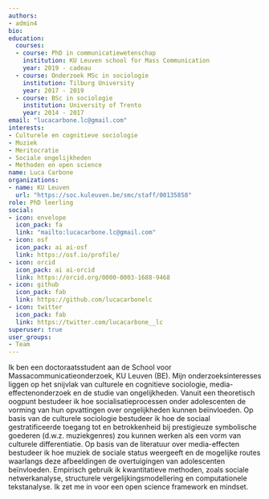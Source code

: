```yaml
---
authors:
- admin4
bio: 
education:
  courses:
  - course: PhD in communicatiewetenschap
    institution: KU Leuven school for Mass Communication
    year: 2019 - cadeau
  - course: Onderzoek MSc in sociologie
    institution: Tilburg University
    year: 2017 - 2019
  - course: BSc in sociologie
    institution: University of Trento
    year: 2014 - 2017
email: "lucacarbone.lc@gmail.com"
interests:
- Culturele en cognitieve sociologie
- Muziek
- Meritocratie
- Sociale ongelijkheden
- Methoden en open science
name: Luca Carbone
organizations:
- name: KU Leuven
  url: "https://soc.kuleuven.be/smc/staff/00135858"
role: PhD leerling
social:
- icon: envelope
  icon_pack: fa
  link: "mailto:lucacarbone.lc@gmail.com"
- icon: osf
  icon_pack: ai ai-osf
  link: https://osf.io/profile/
- icon: orcid
  icon_pack: ai ai-orcid
  link: https://orcid.org/0000-0003-1688-9468
- icon: github
  icon_pack: fab
  link: https://github.com/lucacarbonelc
- icon: twitter
  icon_pack: fab
  link: https://twitter.com/lucacarbone__lc
superuser: true
user_groups:
- Team
---
```


Ik ben een doctoraatsstudent aan de School voor Massacommunicatieonderzoek, KU Leuven (BE). Mijn onderzoeksinteresses liggen op het snijvlak van culturele en cognitieve sociologie, media-effectenonderzoek en de studie van ongelijkheden.
Vanuit een theoretisch oogpunt bestudeer ik hoe socialisatieprocessen onder adolescenten de vorming van hun opvattingen over ongelijkheden kunnen beïnvloeden. Op basis van de culturele sociologie bestudeer ik hoe de sociaal gestratificeerde toegang tot en betrokkenheid bij prestigieuze symbolische goederen (d.w.z. muziekgenres) zou kunnen werken als een vorm van culturele differentiatie. Op basis van de literatuur over media-effecten bestudeer ik hoe muziek de sociale status weergeeft en de mogelijke routes waarlangs deze afbeeldingen de overtuigingen van adolescenten beïnvloeden.
Empirisch gebruik ik kwantitatieve methoden, zoals sociale netwerkanalyse, structurele vergelijkingsmodellering en computationele tekstanalyse. Ik zet me in voor een open science framework en mindset.